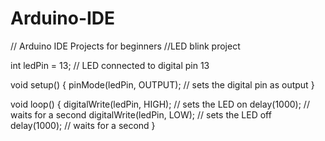 # Arduino-IDE
// Arduino IDE Projects for beginners
//LED blink project


int ledPin = 13;            // LED connected to digital pin 13

void setup()
{
  pinMode(ledPin, OUTPUT);      // sets the digital pin as output
}

void loop()
{
  digitalWrite(ledPin, HIGH);   // sets the LED on
  delay(1000);                  // waits for a second
  digitalWrite(ledPin, LOW);    // sets the LED off
  delay(1000);                  // waits for a second
}
